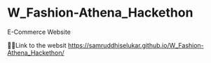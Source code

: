 # W_Fashion-Athena_Hackethon
E-Commerce Website

👩‍💻Link to the websit
https://samruddhiselukar.github.io/W_Fashion-Athena_Hackethon/

